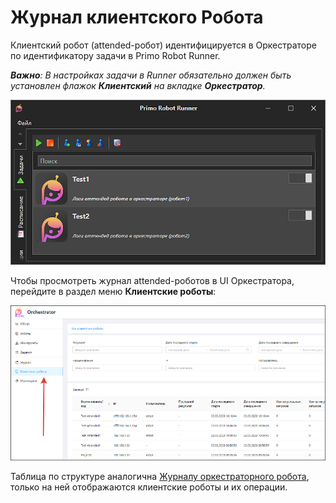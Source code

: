 # Журнал клиентского Робота 
 Клиентский робот (attended-робот) идентифицируется в Оркестраторе по идентификатору задачи в Primo Robot Runner. 
 
 ***Важно**: В настройках задачи в Runner обязательно должен быть установлен флажок **Клиентский** на вкладке **Оркестратор**.*

![](../resources/monitoring/desktop-robot-journal-2.png)

Чтобы просмотреть журнал attended-роботов в UI Оркестратора, перейдите в раздел меню **Клиентские роботы**:

![](../resources/monitoring/desktop-robot-journal-1.png)

Таблица по структуре аналогична [Журналу оркестраторного робота](https://docs.primo-rpa.ru/primo-rpa/orchestrator/monitoring/robot-log), только на ней отображаются клиентские роботы и их операции.
